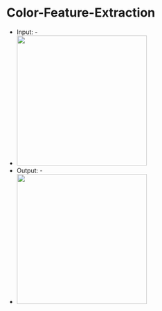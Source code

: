 # Color-Feature-Extraction


- Input: -
- <img src = "https://user-images.githubusercontent.com/65455865/162262668-033c41f5-6345-4958-8731-5b6270c8576a.jpg" width = "300">
- Output: -
- <img src = "https://user-images.githubusercontent.com/65455865/162262966-d7f60dd8-851e-490e-b7dc-fd417af8e5dc.png" width = "300">

